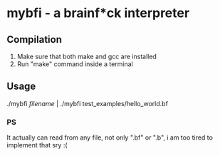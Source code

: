 # mybfi - a brainf\*ck interpreter

## Compilation
1. Make sure that both make and gcc are installed
2. Run "make" command inside a terminal

## Usage
./mybfi *filename*  |  ./mybfi test_examples/hello_world.bf

### PS
It actually can read from any file, not only ".bf" or ".b", i am too tired to implement that sry :(